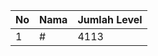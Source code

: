 | No | Nama            | Jumlah Level |
|----|-----------------|--------------|
| 1  | #    |    4113        |
